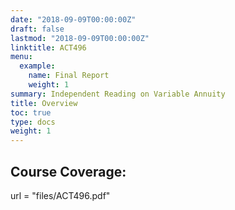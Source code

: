 ```yaml
---
date: "2018-09-09T00:00:00Z"
draft: false
lastmod: "2018-09-09T00:00:00Z"
linktitle: ACT496
menu:
  example:
    name: Final Report
    weight: 1
summary: Independent Reading on Variable Annuity
title: Overview
toc: true
type: docs
weight: 1
---
```


## Course Coverage:

url = "files/ACT496.pdf"
